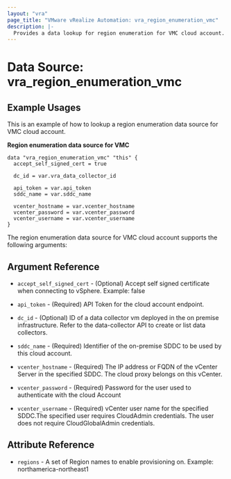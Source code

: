 ```yaml
---
layout: "vra"
page_title: "VMware vRealize Automation: vra_region_enumeration_vmc"
description: |-
  Provides a data lookup for region enumeration for VMC cloud account.
---
```


# Data Source: vra_region_enumeration_vmc
## Example Usages

This is an example of how to lookup a region enumeration data source for VMC cloud account.

**Region enumeration data source for VMC**
```hcl
data "vra_region_enumeration_vmc" "this" {
  accept_self_signed_cert = true

  dc_id = var.vra_data_collector_id

  api_token = var.api_token
  sddc_name = var.sddc_name
  
  vcenter_hostname = var.vcenter_hostname
  vcenter_password = var.vcenter_password
  vcenter_username = var.vcenter_username
}
```

The region enumeration data source for VMC cloud account supports the following arguments:

## Argument Reference
* `accept_self_signed_cert` - (Optional) Accept self signed certificate when connecting to vSphere. Example: false

* `api_token` - (Required) API Token for the cloud account endpoint.

* `dc_id` - (Optional) ID of a data collector vm deployed in the on premise infrastructure. Refer to the data-collector API to create or list data collectors.

* `sddc_name` - (Required) Identifier of the on-premise SDDC to be used by this cloud account.

* `vcenter_hostname` - (Required) The IP address or FQDN of the vCenter Server in the specified SDDC. The cloud proxy belongs on this vCenter.

* `vcenter_password` - (Required) Password for the user used to authenticate with the cloud Account

* `vcenter_username` - (Required) vCenter user name for the specified SDDC.The specified user requires CloudAdmin credentials. The user does not require CloudGlobalAdmin credentials.

## Attribute Reference
* `regions` - A set of Region names to enable provisioning on. Example: northamerica-northeast1 